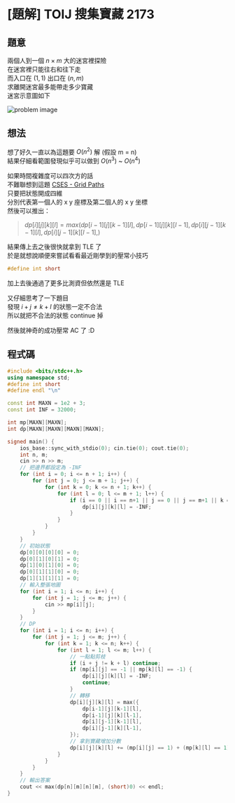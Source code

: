# [題解] TOIJ 搜集寶藏 2173
## 題意
兩個人到一個 $n \times m$ 大的迷宮裡探險 \
在迷宮裡只能往右和往下走 \
而入口在 $(1, 1)$ 出口在 $(n, m)$ \
求離開迷宮最多能帶走多少寶藏 \
迷宮示意圖如下

![problem image](https://tioj.ck.tp.edu.tw/pimgs/2173.png)

## 想法
想了好久一直以為這題要 $O(n^2)$ 解 (假設 m = n) \
結果仔細看範圍發現似乎可以做到 $O(n^3)$ ~ $O(n^4)$

如果時間複雜度可以四次方的話 \
不難聯想到這題 [CSES - Grid Paths](https://cses.fi/problemset/task/1638) \
只要把狀態開成四維 \
分別代表第一個人的 x y 座標及第二個人的 x y 坐標 \
然後可以推出：

> $dp[i][j][k][l] = max(dp[i-1][j][k-1][l],dp[i-1][j][k][l-1],dp[i][j-1][k-1][l],dp[i][j-1][k][l-1],)$

結果傳上去之後很快就拿到 TLE 了 \
於是就想說順便來嘗試看看最近剛學到的壓常小技巧
```cpp
#define int short
```
加上去後通過了更多比測資但依然還是 TLE

又仔細思考了一下題目 \
發現 $i + j \neq k + l$ 的狀態一定不合法 \
所以就把不合法的狀態 continue 掉

然後就神奇的成功壓常 AC 了 :D

## 程式碼
```cpp
#include <bits/stdc++.h>
using namespace std;
#define int short
#define endl "\n"

const int MAXN = 1e2 + 3;
const int INF = 32000;

int mp[MAXN][MAXN];
int dp[MAXN][MAXN][MAXN][MAXN];

signed main() {
    ios_base::sync_with_stdio(0); cin.tie(0); cout.tie(0);
    int n, m;
    cin >> n >> m;
    // 把邊界都設定為 -INF
    for (int i = 0; i <= n + 1; i++) {
        for (int j = 0; j <= m + 1; j++) {
            for (int k = 0; k <= n + 1; k++) {
                for (int l = 0; l <= m + 1; l++) {
                    if (i == 0 || i == n+1 || j == 0 || j == m+1 || k == 0 || k == n+1 || l == 0 || l == m+1) {
                        dp[i][j][k][l] = -INF;
                    }
                }
            }
        }
    }
    // 初始狀態
    dp[0][0][0][0] = 0;
    dp[0][1][0][1] = 0;
    dp[1][0][1][0] = 0;
    dp[0][1][1][0] = 0;
    dp[1][1][1][1] = 0;
    // 輸入整張地圖
    for (int i = 1; i <= n; i++) {
        for (int j = 1; j <= m; j++) {
            cin >> mp[i][j];
        }
    }
    // DP
    for (int i = 1; i <= n; i++) {
        for (int j = 1; j <= m; j++) {
            for (int k = 1; k <= n; k++) {
                for (int l = 1; l <= m; l++) {
                    // 一點點剪枝
                    if (i + j != k + l) continue;
                    if (mp[i][j] == -1 || mp[k][l] == -1) {
                        dp[i][j][k][l] = -INF;
                        continue;
                    }
                    // 轉移
                    dp[i][j][k][l] = max({
                        dp[i-1][j][k-1][l],
                        dp[i-1][j][k][l-1],
                        dp[i][j-1][k-1][l],
                        dp[i][j-1][k][l-1],
                    });
                    // 拿到寶藏增加分數
                    dp[i][j][k][l] += (mp[i][j] == 1) + (mp[k][l] == 1) * (i != k || j != l);
                }
            }
        }
    }
    // 輸出答案
    cout << max(dp[n][m][n][m], (short)0) << endl;
}
```
